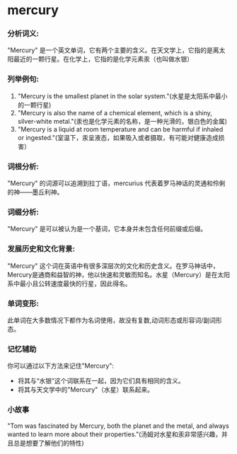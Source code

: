 # mercury

### 分析词义:

  

"Mercury" 是一个英文单词，它有两个主要的含义。在天文学上，它指的是离太阳最近的一颗行星。在化学上，它指的是化学元素汞（也叫做水银）

  

### 列举例句:

  

1.  "Mercury is the smallest planet in the solar system."(水星是太阳系中最小的一颗行星)
2.  "Mercury is also the name of a chemical element, which is a shiny, silver-white metal."(汞也是化学元素的名称，是一种光滑的，银白色的金属)
3.  "Mercury is a liquid at room temperature and can be harmful if inhaled or ingested."(室温下，汞呈液态，如果吸入或者摄取，有可能对健康造成损害）

  

### 词根分析:

  

"Mercury" 的词源可以追溯到拉丁语，mercurius 代表着罗马神话的灵通和伶俐的神——墨丘利神。

  

### 词缀分析:

  

"Mercury" 是可以被认为是一个基词，它本身并未包含任何前缀或后缀。

  

### 发展历史和文化背景:

  

"Mercury" 这个词在英语中有很多深层次的文化和历史含义。在罗马神话中，Mercury是通商和益智的神，他以快速和灵敏而知名。水星（Mercury）是在太阳系中最小且公转速度最快的行星，因此得名。

  

### 单词变形:

  

此单词在大多数情况下都作为名词使用，故没有复数,动词形态或形容词/副词形态。

  

### 记忆辅助

  

你可以通过以下方法来记住"Mercury":

  

*   将其与“水银”这个词联系在一起，因为它们具有相同的含义。
*   将其与天文学中的"Mercury"（水星）联系起来。

  

### 小故事

  

"Tom was fascinated by Mercury, both the planet and the metal, and always wanted to learn more about their properties."(汤姆对水星和汞非常感兴趣，并且总是想要了解他们的特性)
